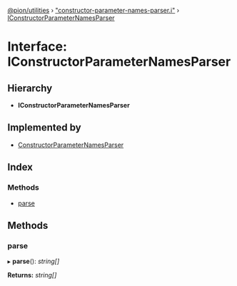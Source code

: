 [@pion/utilities](../README.md) › ["constructor-parameter-names-parser.i"](../modules/_constructor_parameter_names_parser_i_.md) › [IConstructorParameterNamesParser](_constructor_parameter_names_parser_i_.iconstructorparameternamesparser.md)

# Interface: IConstructorParameterNamesParser

## Hierarchy

* **IConstructorParameterNamesParser**

## Implemented by

* [ConstructorParameterNamesParser](../classes/_constructor_parameter_names_parser_.constructorparameternamesparser.md)

## Index

### Methods

* [parse](_constructor_parameter_names_parser_i_.iconstructorparameternamesparser.md#parse)

## Methods

### <a id="parse" name="parse"></a>  parse

▸ **parse**(): *string[]*

**Returns:** *string[]*
